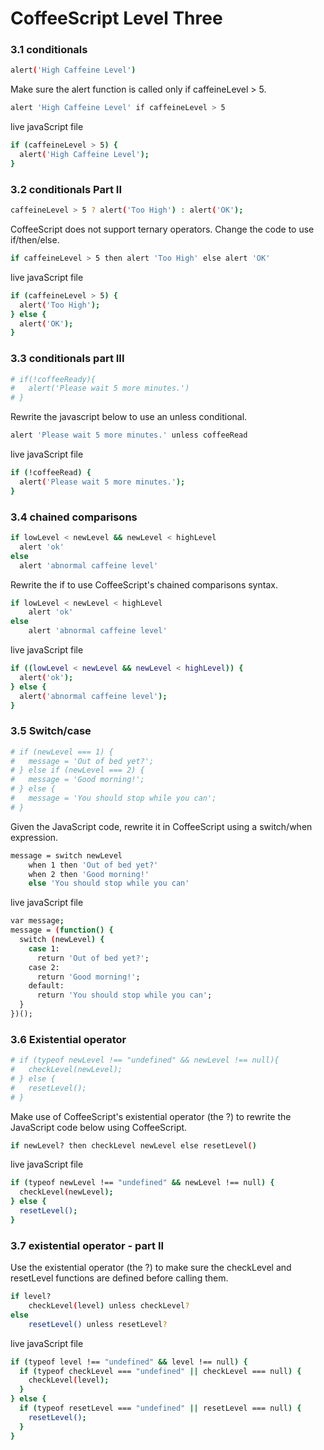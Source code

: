 # CoffeeScript Level Three


### 3.1 conditionals

```sh
alert('High Caffeine Level')
```

Make sure the alert function is called only if caffeineLevel > 5.

```sh
alert 'High Caffeine Level' if caffeineLevel > 5
```

live javaScript file

```sh
if (caffeineLevel > 5) {
  alert('High Caffeine Level');
}
```


### 3.2 conditionals Part II

```sh
caffeineLevel > 5 ? alert('Too High') : alert('OK');
```
CoffeeScript does not support ternary operators. Change the code to use if/then/else.

```sh
if caffeineLevel > 5 then alert 'Too High' else alert 'OK'
```

live javaScript file

```sh
if (caffeineLevel > 5) {
  alert('Too High');
} else {
  alert('OK');
}
```


### 3.3 conditionals part III

```sh
# if(!coffeeReady){
#   alert('Please wait 5 more minutes.')
# }
```

Rewrite the javascript below to use an unless conditional.

```sh
alert 'Please wait 5 more minutes.' unless coffeeRead
```

live javaScript file

```sh
if (!coffeeRead) {
  alert('Please wait 5 more minutes.');
}
```

### 3.4 chained comparisons

```sh
if lowLevel < newLevel && newLevel < highLevel
  alert 'ok'
else
  alert 'abnormal caffeine level'
```

Rewrite the if to use CoffeeScript's chained comparisons syntax.

```sh
if lowLevel < newLevel < highLevel
    alert 'ok'
else
    alert 'abnormal caffeine level'
```

live javaScript file

```sh
if ((lowLevel < newLevel && newLevel < highLevel)) {
  alert('ok');
} else {
  alert('abnormal caffeine level');
}
```

### 3.5 Switch/case

```sh
# if (newLevel === 1) {
#   message = 'Out of bed yet?';
# } else if (newLevel === 2) {
#   message = 'Good morning!';
# } else {
#   message = 'You should stop while you can';
# }
```

Given the JavaScript code, rewrite it in CoffeeScript using a switch/when expression.

```sh
message = switch newLevel
    when 1 then 'Out of bed yet?'
    when 2 then 'Good morning!'
    else 'You should stop while you can'
```

live javaScript file

```sh
var message;
message = (function() {
  switch (newLevel) {
    case 1:
      return 'Out of bed yet?';
    case 2:
      return 'Good morning!';
    default:
      return 'You should stop while you can';
  }
})();
```

### 3.6 Existential operator

```sh
# if (typeof newLevel !== "undefined" && newLevel !== null){
#   checkLevel(newLevel);
# } else {
#   resetLevel();
# }
```

Make use of CoffeeScript's existential operator (the ?) to rewrite the JavaScript code below using CoffeeScript.

```sh
if newLevel? then checkLevel newLevel else resetLevel()
```

live javaScript file

```sh
if (typeof newLevel !== "undefined" && newLevel !== null) {
  checkLevel(newLevel);
} else {
  resetLevel();
}
```

### 3.7 existential operator - part II

Use the existential operator (the ?) to make sure the checkLevel and resetLevel functions are defined before calling them.

```sh
if level?
    checkLevel(level) unless checkLevel?
else
    resetLevel() unless resetLevel?
```

live javaScript file

```sh
if (typeof level !== "undefined" && level !== null) {
  if (typeof checkLevel === "undefined" || checkLevel === null) {
    checkLevel(level);
  }
} else {
  if (typeof resetLevel === "undefined" || resetLevel === null) {
    resetLevel();
  }
}
```

